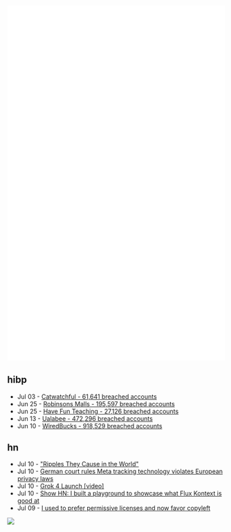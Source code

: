 ![Metrics](https://raw.githubusercontent.com/phixion/phixion/master/metrics.svg)

## hibp

<!--
for https://github.com/phixion/phixion/blob/main/.github/workflows/feeds.yml
-->
<!--START_SECTION:haveibeenpwnd-->
- Jul 03 - [Catwatchful - 61,641 breached accounts](https://haveibeenpwned.com/Breach/Catwatchful)
- Jun 25 - [Robinsons Malls - 195,597 breached accounts](https://haveibeenpwned.com/Breach/RobinsonsMalls)
- Jun 25 - [Have Fun Teaching - 27,126 breached accounts](https://haveibeenpwned.com/Breach/HaveFunTeaching)
- Jun 13 - [Ualabee - 472,296 breached accounts](https://haveibeenpwned.com/Breach/Ualabee)
- Jun 10 - [WiredBucks - 918,529 breached accounts](https://haveibeenpwned.com/Breach/WiredBucks)
<!--END_SECTION:haveibeenpwnd-->

## hn

<!--
for https://github.com/phixion/phixion/blob/main/.github/workflows/feeds.yml
-->
<!--START_SECTION:hn-->
- Jul 10 - ["Ripples They Cause in the World"](https://www.shadowcat.co.uk/2025/07/09/ripples-they-cause-in-the-world/)
- Jul 10 - [German court rules Meta tracking technology violates European privacy laws](https://therecord.media/german-court-meta-tracking-tech)
- Jul 10 - [Grok 4 Launch [video]](https://twitter.com/xai/status/1943158495588815072)
- Jul 10 - [Show HN: I built a playground to showcase what Flux Kontext is good at](https://fluxkontextlab.com)
- Jul 09 - [I used to prefer permissive licenses and now favor copyleft](https://vitalik.eth.limo/general/2025/07/07/copyleft.html)
<!--END_SECTION:hn-->

<!--
for https://yhype.me
-->
![](https://hit.yhype.me/github/profile?user_id=13013670)
